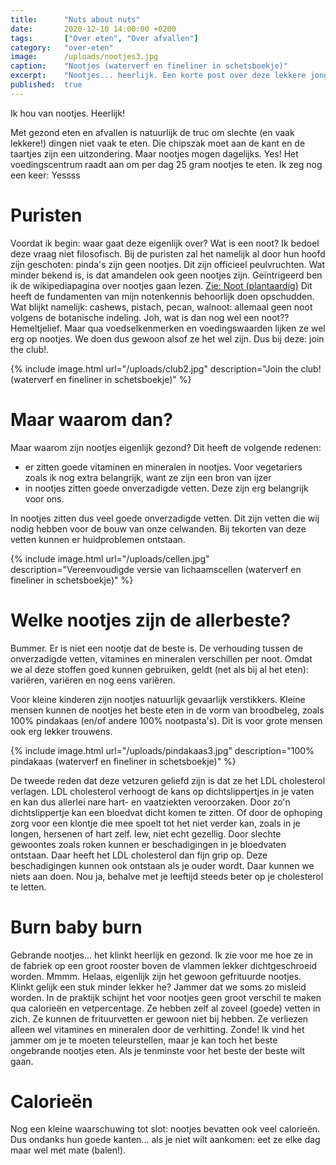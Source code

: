 ```yaml
---
title:      "Nuts about nuts"
date:       2020-12-10 14:00:00 +0200
tags:       ["Over eten", "Over afvallen"]
category:   "over-eten"
image:      /uploads/nootjes3.jpg
caption:    "Nootjes (waterverf en fineliner in schetsboekje)"
excerpt:    "Nootjes... heerlijk. Een korte post over deze lekkere jongens."
published:  true
---
```


Ik hou van nootjes. Heerlijk! 

Met gezond eten en afvallen is natuurlijk de truc om slechte (en vaak lekkere!) dingen niet vaak te eten. Die chipszak moet aan de kant en de taartjes zijn een uitzondering. Maar nootjes mogen dagelijks. Yes! Het voedingscentrum raadt aan om per dag 25 gram nootjes te eten. Ik zeg nog een keer: Yessss

# Puristen

Voordat ik begin: waar gaat deze eigenlijk over? Wat is een noot? Ik bedoel deze vraag niet filosofisch. Bij de puristen zal het namelijk al door hun hoofd zijn geschoten: pinda's zijn geen nootjes. Dit zijn officieel peulvruchten. Wat minder bekend is, is dat amandelen ook geen nootjes zijn. Geïntrigeerd ben ik de wikipediapagina over nootjes gaan lezen. [Zie: Noot (plantaardig)](https://nl.wikipedia.org/wiki/Noot_(plantaardig)) Dit heeft de fundamenten van mijn notenkennis behoorlijk doen opschudden. Wat blijkt namelijk: cashews, pistach, pecan, walnoot: allemaal geen noot volgens de botanische indeling. Joh, wat is dan nog wel een noot?? Hemeltjelief. Maar qua voedselkenmerken en voedingswaarden lijken ze wel erg op nootjes. We doen dus gewoon alsof ze het wel zijn. Dus bij deze: join the club!.

{% include image.html url="/uploads/club2.jpg" description="Join the club! (waterverf en fineliner in schetsboekje)" %}

# Maar waarom dan?

Maar waarom zijn nootjes eigenlijk gezond? 
Dit heeft de volgende redenen: 
- er zitten goede vitaminen en mineralen in nootjes. Voor vegetariers zoals ik nog extra belangrijk, want ze zijn een bron van ijzer
- in nootjes zitten goede onverzadigde vetten. Deze zijn erg belangrijk voor ons.

In nootjes zitten dus veel goede onverzadigde vetten. Dit zijn vetten die wij nodig hebben voor de bouw van onze celwanden. Bij tekorten van deze vetten kunnen er huidproblemen ontstaan.

{% include image.html url="/uploads/cellen.jpg" description="Vereenvoudigde versie van lichaamscellen (waterverf en fineliner in schetsboekje)" %}

# Welke nootjes zijn de allerbeste?

Bummer. Er is niet een nootje dat de beste is. De verhouding tussen de onverzadigde vetten, vitamines en mineralen verschillen per noot. Omdat we al deze stoffen goed kunnen gebruiken, geldt (net als bij al het eten): variëren, variëren en nog eens variëren. 

Voor kleine kinderen zijn nootjes natuurlijk gevaarlijk verstikkers. Kleine mensen kunnen de nootjes het beste eten in de vorm van broodbeleg, zoals 100% pindakaas (en/of andere 100% nootpasta's). Dit is voor grote mensen ook erg lekker trouwens. 

{% include image.html url="/uploads/pindakaas3.jpg" description="100% pindakaas (waterverf en fineliner in schetsboekje)" %}

De tweede reden dat deze vetzuren geliefd zijn is dat ze het LDL cholesterol verlagen. LDL cholesterol verhoogt de kans op dichtslippertjes in je vaten en kan dus allerlei nare hart- en vaatziekten veroorzaken. Door zo'n dichtslippertje kan een bloedvat dicht komen te zitten. Of door de ophoping zorg voor een klontje die mee spoelt tot het niet verder kan, zoals in je longen, hersenen of hart zelf. Iew, niet echt gezellig. Door slechte gewoontes zoals roken kunnen er beschadigingen in je bloedvaten ontstaan. Daar heeft het LDL cholesterol dan fijn grip op. Deze beschadigingen kunnen ook ontstaan als je ouder wordt. Daar kunnen we niets aan doen. Nou ja, behalve met je leeftijd steeds beter op je cholesterol te letten.

# Burn baby burn

Gebrande nootjes... het klinkt heerlijk en gezond. Ik zie voor me hoe ze in de fabriek op een groot rooster boven de vlammen lekker dichtgeschroeid worden. Mmmm. Helaas, eigenlijk zijn het gewoon gefrituurde nootjes. Klinkt gelijk een stuk minder lekker he? Jammer dat we soms zo misleid worden. In de praktijk schijnt het voor nootjes geen groot verschil te maken qua calorieën en vetpercentage. Ze hebben zelf al zoveel (goede) vetten in zich. Ze kunnen de frituurvetten er gewoon niet bij hebben. Ze verliezen alleen wel vitamines en mineralen door de verhitting. Zonde! Ik vind het jammer om je te moeten teleurstellen, maar je kan toch het beste ongebrande nootjes eten. Als je tenminste voor het beste der beste wilt gaan.

# Calorieën

Nog een kleine waarschuwing tot slot: nootjes bevatten ook veel calorieën. Dus ondanks hun goede kanten... als je niet wilt aankomen: eet ze elke dag maar wel met mate (balen!). 
